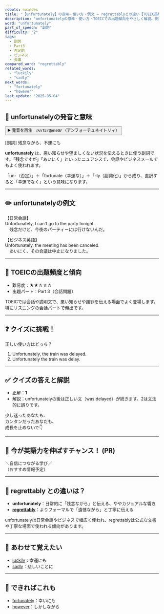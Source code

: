 ```yaml
---
robots: noindex
title: "【unfortunately】の意味・使い方・例文 ― regrettablyとの違い【TOEIC英単語】"
description: "unfortunatelyの意味・使い方・TOEICでの出題傾向をやさしく解説。例文・クイズ付きでregrettablyとの違いもわかりやすく学べます。"
word: "unfortunately"
part_of_speech: "副詞"
difficulty: "2"
tags:
  - 副詞
  - Part3
  - 否定的
  - ビジネス
  - 会議
compared_word: "regrettably"
related_words:
  - "luckily"
  - "sadly"
next_words:
  - "fortunately"
  - "however"
last_update: "2025-05-04"
---
```


## 🔰 unfortunatelyの発音と意味

<button class="play-audio" onclick="playTTS('unfortunately')">
  <span class="play-audio-main">
    ▶️ 発音を再生　/ʌnˈfɔːrtʃənətli/
  </span>
  <span class="play-audio-sub">
    （アンフォーチュネイトリィ）
  </span>
</button>

[副詞] 残念ながら、不運にも

**unfortunately** は、悪い知らせや望ましくない状況を伝えるときに使う副詞です。「残念ですが」「あいにく」といったニュアンスで、会話やビジネスメールでもよく使われます。

「un-（否定）」＋「fortunate（幸運な）」＋「-ly（副詞化）」から成り、直訳すると「幸運でなく」という意味になります。

---

## ✏️ unfortunatelyの例文

【日常会話】  
Unfortunately, I can't go to the party tonight.  
　残念だけど、今夜のパーティーには行けないんだ。

【ビジネス英語】  
Unfortunately, the meeting has been canceled.  
　あいにく、その会議は中止になりました。

---

## 🎯 TOEICの出題頻度と傾向

- 難易度：★★☆☆☆
- 出題パート：Part 3（会話問題）

TOEICでは会話や説明文で、悪い知らせや謝罪を伝える場面でよく登場します。特にリスニングの会話パートで頻出です。

---

## ❓ クイズに挑戦！

正しい使い方はどっち？

1. Unfortunately, the train was delayed.  
2. Unfortunately the train was delay.

---

## ✅ クイズの答えと解説

- 正解：**1**
- 解説：unfortunatelyの後は正しい文（was delayed）が続きます。2は文法的に誤りです。

少し迷ったあなたも、  
カンタンだったあなたも、  
成長を止めないで👇️

---

## 🚀 今が英語力を伸ばすチャンス！ (PR)

<div class="info-center">
＼自信につながる学び／<br>  
（おすすめ情報予定）
</div>

---

## 🤔  regrettably との違いは？

- **unfortunately**：日常的に「残念ながら」と伝える、ややカジュアルな響き
- **[regrettably](/word/regrettably/)**：よりフォーマルで「遺憾ながら」と丁寧に伝える

unfortunatelyは日常会話やビジネスで幅広く使われ、regrettablyは公式な文書や丁寧な場面で使われる傾向があります。

---

## 🧩 あわせて覚えたい

- [luckily](/word/luckily/)：幸運にも
- [sadly](/word/sadly/)：悲しいことに

---

## 📖 できればこれも

- [fortunately](/word/fortunately/)：幸いにも
- [however](/word/however/)：しかしながら

<!-- cvid: aid22_bid18 -->
